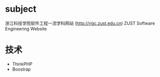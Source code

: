 # subject
浙江科技学院软件工程一流学科网站 (http://rjgc.zust.edu.cn)
ZUST Software Engineering Website

# 技术
- ThinkPHP
- Boostrap
